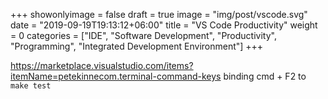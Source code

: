 +++
showonlyimage = false
draft = true
image = "img/post/vscode.svg"
date = "2019-09-19T19:13:12+06:00"
title = "VS Code Productivity"
weight = 0
categories = ["IDE", "Software Development", "Productivity", "Programming", "Integrated Development Environment"]
+++

https://marketplace.visualstudio.com/items?itemName=petekinnecom.terminal-command-keys
binding cmd + F2 to `make test`
